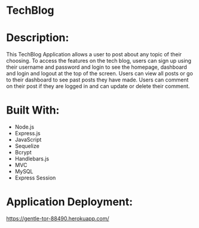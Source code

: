 # TechBlog

# Description:

This TechBlog Application allows a user to post about any topic of their choosing.
To access the features on the tech blog, users can sign up using their username and password and login to see the homepage, dashboard and login and logout at the top of the screen. Users can view all posts or go to their dashboard to see past posts they have made. Users can comment on their post if they are logged in and can update or delete their comment.

# Built With:
* Node.js
* Express.js
* JavaScript
* Sequelize
* Bcrypt
* Handlebars.js
* MVC
* MySQL
* Express Session

# Application Deployment:

https://gentle-tor-88490.herokuapp.com/


